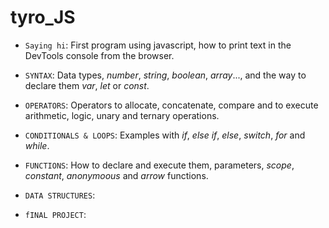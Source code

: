# tyro_JS

- `Saying hi`: First program using javascript, how to print text in the DevTools console from the browser.

- `SYNTAX`:  Data types, _number_, _string_, _boolean_, _array_..., and the way to declare them _var_, _let_ or _const_.

- `OPERATORS`: Operators to allocate, concatenate, compare and to execute arithmetic, logic, unary and ternary operations.

-  `CONDITIONALS & LOOPS`: Examples with _if_, _else if_, _else_, _switch_, _for_ and _while_.

-  `FUNCTIONS`: How to declare and execute them, parameters, _scope_, _constant_, _anonymoous_ and _arrow_ functions.

-  `DATA STRUCTURES`: 

-  `fINAL PROJECT`:
